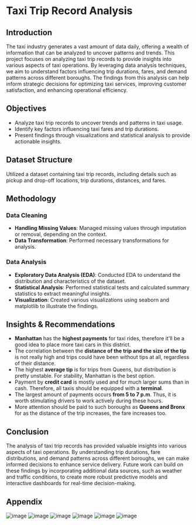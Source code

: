 # Taxi Trip Record Analysis

## Introduction
The taxi industry generates a vast amount of data daily, offering a wealth of information that can be analyzed to uncover patterns and trends. This project focuses on analyzing taxi trip records to provide insights into various aspects of taxi operations. By leveraging data analysis techniques, we aim to understand factors influencing trip durations, fares, and demand patterns across different boroughs. The findings from this analysis can help inform strategic decisions for optimizing taxi services, improving customer satisfaction, and enhancing operational efficiency.

## Objectives

- Analyze taxi trip records to uncover trends and patterns in taxi usage.
- Identify key factors influencing taxi fares and trip durations.
- Present findings through visualizations and statistical analysis to provide actionable insights.

## Dataset Structure
Utilized a dataset containing taxi trip records, including details such as pickup and drop-off locations, trip durations, distances, and fares.

## Methodology

### Data Cleaning
- **Handling Missing Values**: Managed missing values through imputation or removal, depending on the context.
- **Data Transformation**: Performed necessary transformations for analysis.

### Data Analysis
- **Exploratory Data Analysis (EDA)**: Conducted EDA to understand the distribution and characteristics of the dataset.
- **Statistical Analysis**: Performed statistical tests and calculated summary statistics to extract meaningful insights.
- **Visualization**: Created various visualizations using seaborn and matplotlib to illustrate the findings.

## Insights & Recommendations

- **Manhattan** has the **highest payments** for taxi rides, therefore it'll be a good idea to place more taxi cars in this district.
- The correlation between the **distance of the trip and the size of the tip** is not really high and trips could have been without tips at all, regardless of their distance.
- The highest **average tip** is for trips from Queens, but distribution is pretty unstable. For stability, Manhattan is the best option.
- Payment by **credit card** is mostly used and for much larger sums than in cash. Therefore, all taxis should be equipped with a **terminal**.
- The largest amount of payments occurs **from 5 to 7 p.m**. Thus, it is worth stimulating drivers to work actively during these hours.
- More attention should be paid to such boroughs as **Queens and Bronx** for as the distance of the trip increases, the fare increases too.

## Conclusion

The analysis of taxi trip records has provided valuable insights into various aspects of taxi operations. By understanding trip durations, fare distributions, and demand patterns across different boroughs, we can make informed decisions to enhance service delivery. Future work can build on these findings by incorporating additional data sources, such as weather and traffic conditions, to create more robust predictive models and interactive dashboards for real-time decision-making.

## Appendix
![image](https://github.com/user-attachments/assets/cd2cd989-f488-46a6-a954-3ec395f52aca)
![image](https://github.com/user-attachments/assets/14cfea70-b237-4b84-a8d0-6e6e59ce3525)
![image](https://github.com/user-attachments/assets/c97aaf1d-f690-4778-9e0c-aa48902a4e31)
![image](https://github.com/user-attachments/assets/41a154db-0c33-4d48-a3cf-1a7ad92074e4)
![image](https://github.com/user-attachments/assets/8a8ed7ba-74e7-4a9e-a6df-cccb6fb7a212)
![image](https://github.com/user-attachments/assets/63e77287-9b79-4dda-a565-b949435d59eb)
